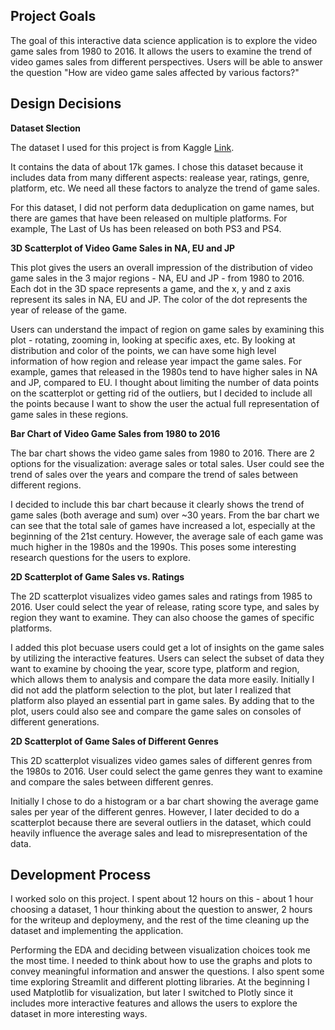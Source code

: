 ## Project Goals
The goal of this interactive data science application is to explore the video game sales from 1980 to 2016.
It allows the users to examine the trend of video games sales from different perspectives.
Users will be able to answer the question "How are video game sales affected by various factors?"


## Design Decisions

**Dataset Slection**

The dataset I used for this project is from Kaggle [Link](https://www.kaggle.com/rush4ratio/video-game-sales-with-ratings).

It contains the data of about 17k games.
I chose this dataset because it includes data from many different aspects: realease year, ratings, genre, platform, etc.
We need all these factors to analyze the trend of game sales.

For this dataset, I did not perform data deduplication on game names, but there are games that have been released on multiple platforms.
For example, The Last of Us has been released on both PS3 and PS4.

**3D Scatterplot of Video Game Sales in NA, EU and JP**

This plot gives the users an overall impression of the distribution of video game sales in the 3 major regions - NA, EU and JP - from 1980 to 2016.
Each dot in the 3D space represents a game, and the x, y and z axis represent its sales in NA, EU and JP.
The color of the dot represents the year of release of the game.

Users can understand the impact of region on game sales by examining this plot - rotating, zooming in, looking at specific axes, etc. 
By looking at distribution and color of the points, we can have some high level information of how region and release year impact the game sales. 
For example, games that released in the 1980s tend to have higher sales in NA and JP, compared to EU.
I thought about limiting the number of data points on the scatterplot or getting rid of the outliers, 
but I decided to include all the points because I want to show the user the actual full representation of game sales in these regions.

**Bar Chart of Video Game Sales from 1980 to 2016**

The bar chart shows the video game sales from 1980 to 2016.
There are 2 options for the visualization: average sales or total sales.
User could see the trend of sales over the years and compare the trend of sales between different regions.

I decided to include this bar chart because it clearly shows the trend of game sales (both average and sum) over ~30 years.
From the bar chart we can see that the total sale of games have increased a lot, especially at the beginning of the 21st century. 
However, the average sale of each game was much higher in the 1980s and the 1990s.
This poses some interesting research questions for the users to explore.

**2D Scatterplot of Game Sales vs. Ratings**

The 2D scatterplot visualizes video games sales and ratings from 1985 to 2016.
User could select the year of release, rating score type, and sales by region they want to examine.
They can also choose the games of specific platforms.

I added this plot becuase users could get a lot of insights on the game sales by utilizing the interactive features.
Users can select the subset of data they want to examine by chooing the year, score type, platform and region, 
which allows them to analysis and compare the data more easily.
Initially I did not add the platform selection to the plot, but later I realized that platform also played an essential part in game sales.
By adding that to the plot, users could also see and compare the game sales on consoles of different generations.

**2D Scatterplot of Game Sales of Different Genres**

This 2D scatterplot visualizes video games sales of different genres from the 1980s to 2016.
User could select the game genres they want to examine and compare the sales between different genres.

Initially I chose to do a histogram or a bar chart showing the average game sales per year of the different genres.
However, I later decided to do a scatterplot because there are several outliers in the dataset, 
which could heavily influence the average sales and lead to misrepresentation of the data.


## Development Process
I worked solo on this project. 
I spent about 12 hours on this - about 1 hour choosing a dataset, 1 hour thinking about the question to answer, 
2 hours for the writeup and deploymeny, and the rest of the time cleaning up the dataset and implementing the application.

Performing the EDA and deciding between visualization choices took me the most time. 
I needed to think about how to use the graphs and plots to convey meaningful information and answer the questions.
I also spent some time exploring Streamlit and different plotting libraries.
At the beginning I used Matplotlib for visualization, 
but later I switched to Plotly since it includes more interactive features and allows the users to explore the dataset in more interesting ways.
